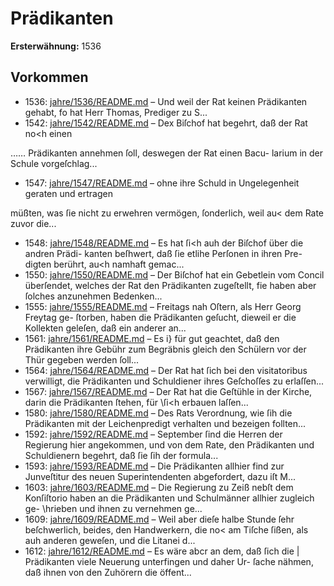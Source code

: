 # Prädikanten

**Ersterwähnung:** 1536

## Vorkommen
- 1536: [jahre/1536/README.md](../jahre/1536/README.md) – Und weil der Rat keinen Prädikanten
gehabt, fo hat Herr Thomas, Prediger zu S...
- 1542: [jahre/1542/README.md](../jahre/1542/README.md) – Dex Biſchof hat begehrt, daß der Rat no<h einen

…… Prädikanten annehmen ſoll, deswegen der Rat einen Bacu-
larium in der Schule vorgeſchlag...
- 1547: [jahre/1547/README.md](../jahre/1547/README.md) – ohne ihre Schuld in Ungelegenheit geraten und ertragen

müßten, was ſie nicht zu erwehren vermögen, ſonderlich,
weil au< dem Rate zuvor die...
- 1548: [jahre/1548/README.md](../jahre/1548/README.md) – Es hat ſi<h auh der Biſchof über die andren Prädi-
kanten beſhwert, daß ſie etlihe Perſonen in ihren Pre-
digten berührt, au<h namhaft gemac...
- 1550: [jahre/1550/README.md](../jahre/1550/README.md) – Der Biſchof hat ein Gebetlein vom Concil überſendet,
welches der Rat den Prädikanten zugeſtellt, fie haben
aber ſolches anzunehmen Bedenken...
- 1555: [jahre/1555/README.md](../jahre/1555/README.md) – Freitags nah Oſtern, als Herr Georg Freytag ge-
ſtorben, haben die Prädikanten geſucht, dieweil er die
Kollekten geleſen, daß ein anderer an...
- 1561: [jahre/1561/README.md](../jahre/1561/README.md) – Es i} für gut geachtet, daß den Prädikanten ihre
Gebühr zum Begräbnis gleich den Schülern vor der Thür
gegeben werden ſoll...
- 1564: [jahre/1564/README.md](../jahre/1564/README.md) – Der Rat hat ſich bei den visitatoribus verwilligt, die
Prädikanten und Schuldiener ihres Geſchoſſes zu erlaſſen...
- 1567: [jahre/1567/README.md](../jahre/1567/README.md) – Der Rat hat die Geſtühle in der Kirche, darin die
Prädikanten ſtehen, für \ſi<h erbauen laſſen...
- 1580: [jahre/1580/README.md](../jahre/1580/README.md) – Des Rats Verordnung,
wie ſih die Prädikanten mit der Leichenpredigt verhalten
und bezeigen follten...
- 1592: [jahre/1592/README.md](../jahre/1592/README.md) – September ſind die Herren der Regierung
hier angekommen, und von dem Rate, den Prädikanten
und Schuldienern begehrt, daß ſie ſih der formula...
- 1593: [jahre/1593/README.md](../jahre/1593/README.md) – Die Prädikanten allhier find zur Junveſtitur des neuen
Superintendenten abgefordert, dazu iſt M...
- 1603: [jahre/1603/README.md](../jahre/1603/README.md) – Die Regierung zu Zeiß nebſt dem Konſiſtorio haben
an die Prädikanten und Schulmänner allhier zugleich ge-
\hrieben und ihnen zu vernehmen ge...
- 1609: [jahre/1609/README.md](../jahre/1609/README.md) – Weil aber dieſe halbe
Stunde ſehr beſchwerlich, beides, den Handwerkern, die
no< am Tiſche ſißen, als auh anderen geweſen, und die
Litanei d...
- 1612: [jahre/1612/README.md](../jahre/1612/README.md) – Es wäre abcr an dem, daß ſich die |
Prädikanten viele Neuerung unterfingen und daher Ur-
ſache nähmen, daß ihnen von den Zuhörern die öffent...
